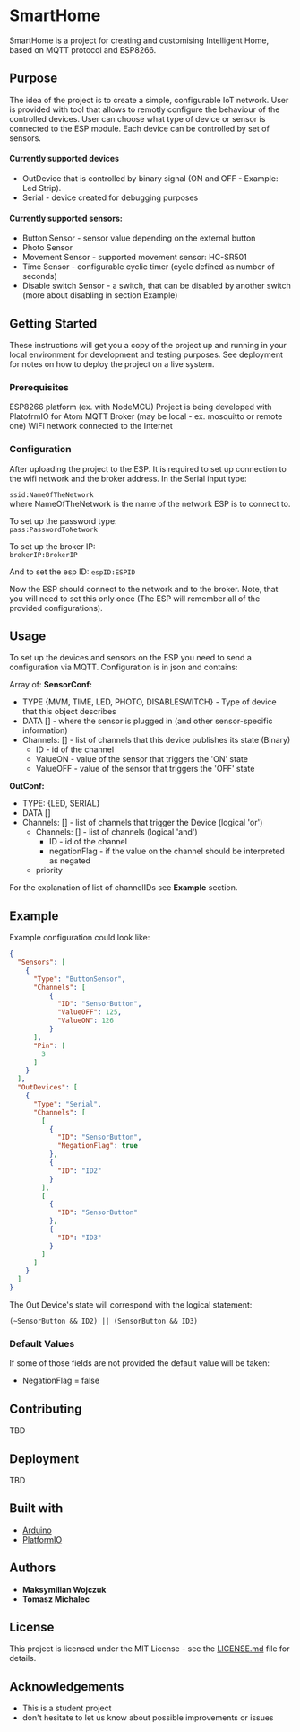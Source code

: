# SmartHome
SmartHome is a project for creating and customising Intelligent Home, based on MQTT protocol and ESP8266. 

## Purpose
The idea of the project is to create a simple, configurable IoT network. User is provided with tool that allows to remotly configure the behaviour of the controlled devices. User can choose what type of device or sensor is connected to the ESP module. Each device can be controlled by set of sensors.

#### Currently supported devices
- OutDevice that is controlled by binary signal (ON and OFF - Example: Led Strip).
- Serial - device created for debugging purposes
#### Currently supported sensors:
- Button Sensor - sensor value depending on the external button
- Photo Sensor
- Movement Sensor - supported movement sensor: HC-SR501
- Time Sensor - configurable cyclic timer (cycle defined as number of seconds)
- Disable switch Sensor - a switch, that can be disabled by another switch (more about disabling in section Example)

## Getting Started
These instructions will get you a copy of the project up and running in your local environment for development and testing purposes. See deployment for notes on how to deploy the project on a live system.

### Prerequisites
ESP8266 platform (ex. with NodeMCU)
Project is being developed with PlatofrmIO for Atom
MQTT Broker (may be local - ex. mosquitto or remote one)
WiFi network connected to the Internet

### Configuration
After uploading the project to the ESP. It is required to set up connection to the wifi network and the broker address. In the Serial input type:  

```ssid:NameOfTheNetwork```  
where NameOfTheNetwork is the name of the network ESP is to connect to.  

To set up the password type:  
```pass:PasswordToNetwork```  

To set up the broker IP:  
```brokerIP:BrokerIP```  

And to set the esp ID:
```espID:ESPID```

Now the ESP should connect to the network and to the broker. Note, that you will need to set this only once (The ESP will remember all of the provided configurations).

## Usage
To set up the devices and sensors on the ESP you need to send a configuration via MQTT. Configuration is in json and contains:

Array of:
**SensorConf:**
- TYPE {MVM, TIME, LED, PHOTO, DISABLESWITCH}   - Type of device that this object describes
- DATA []                            - where the sensor is plugged in (and other sensor-specific information)
- Channels: []                       - list of channels that this device publishes its state (Binary)
  - ID                                  - id of the channel 
  - ValueON                             - value of the sensor that triggers the 'ON' state 
  - ValueOFF                            - value of the sensor that triggers the 'OFF' state

**OutConf:**
- TYPE: {LED, SERIAL}                        
- DATA []
- Channels: []                       - list of channels that trigger the Device (logical 'or')
  - Channels: []                   - list of channels (logical 'and')
    - ID                                - id of the channel
    - negationFlag                      - if the value on the channel should be interpreted as negated
  - priority

For the explanation of list of channelIDs see **Example** section.

## Example
Example configuration could look like:

```JSON
{
  "Sensors": [
    {
      "Type": "ButtonSensor",
      "Channels": [
          {
            "ID": "SensorButton",
            "ValueOFF": 125,
            "ValueON": 126
          }
      ],
      "Pin": [
        3
      ]
    }
  ],
  "OutDevices": [
    {
      "Type": "Serial",
      "Channels": [
        [
          {
            "ID": "SensorButton",
            "NegationFlag": true
          },
          {
            "ID": "ID2"
          }
        ], 
        [
          {
            "ID": "SensorButton"
          },
          {
            "ID": "ID3"
          }
        ]
      ]
    }
  ]
}
```
The Out Device's state will correspond with the logical statement:

```(~SensorButton && ID2) || (SensorButton && ID3)```

### Default Values
If some of those fields are not provided the default value will be taken:
- NegationFlag = false


## Contributing
TBD
## Deployment
TBD

## Built with
- [Arduino](https://www.arduino.cc/)
- [PlatformIO](http://platformio.org/)

## Authors
- **Maksymilian Wojczuk**
- **Tomasz Michalec**

## License
This project is licensed under the MIT License - see the [LICENSE.md](https://github.com/Chimstaz/SmartHome/blob/master/LICENSE) file for details.

## Acknowledgements
- This is a student project
- don't hesitate to let us know about possible improvements or issues
